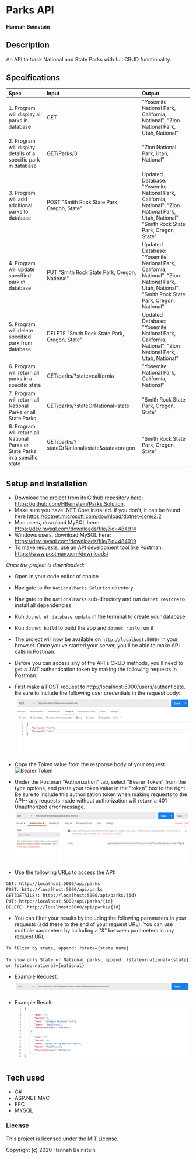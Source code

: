 # Parks API

#### Hannah Beinstein

## Description
An API to track National and State Parks with full CRUD functionality.

## Specifications

| Spec | Input | Output |
| :-------------      | :------------- | :------------- |
| 1. Program will display all parks in database | GET | "Yosemite National Park, California, National", "Zion National Park, Utah, National" |
| 2. Program will display details of a specific park in database | GET/Parks/3 | "Zion National Park, Utah, National" |
| 3. Program will add additional parks to database | POST "Smith Rock State Park, Oregon, State" | Updated Database: "Yosemite National Park, California, National", "Zion National Park, Utah, National", "Smith Rock State Park, Oregon, State" |
| 4. Program will update specified park in database | PUT "Smith Rock State Park, Oregon, National" | Updated Database: "Yosemite National Park, California, National", "Zion National Park, Utah, National", "Smith Rock State Park, Oregon, National" |
| 5. Program will delete specified park from database | DELETE "Smith Rock State Park, Oregon, State" | Updated Database: "Yosemite National Park, California, National", "Zion National Park, Utah, National" |
| 6. Program will return all parks in a specific state | GET/parks/?state=california | "Yosemite National Park, California, National" |
| 7. Program will return all National Parks or all State Parks | GET/parks/?stateOrNational=state | "Smith Rock State Park, Oregon, State"|
| 8. Program will return all National Parks or State Parks in a specific state | GET/parks/?stateOrNational=state&state=oregon | "Smith Rock State Park, Oregon, State"|

## Setup and Installation

* Download the project from its Github repository here: https://github.com/HBeinstein/Parks.Solution.
* Make sure you have .NET Core installed. If you don't, it can be found here https://dotnet.microsoft.com/download/dotnet-core/2.2
* Mac users, download MySQL here: https://dev.mysql.com/downloads/file/?id=484914
* Windows users, download MySQL here: https://dev.mysql.com/downloads/file/?id=484919
* To make requests, use an API development tool like Postman: https://www.postman.com/downloads/

_Once the project is downloaded:_
* Open in your code editor of choice
* Navigate to the `NationalParks.Solution` directory
* Navigate to the `NationalParks` sub-directory and run `dotnet restore` to install all dependencies
* Run `dotnet ef database update` in the terminal to create your database
* Run `dotnet build` to build the app and `dotnet run` to run it
* The project will now be available on `http://localhost:5000/` in your browser. Once you've started your server, you'll be able to make API calls in Postman. 
* Before you can access any of the API's CRUD methods, you'll need to get a JWT authentication token by making the following requests in Postman:

* First make a POST request to http://localhost:5000/users/authenticate. Be sure to include the following user credentials in the request body:
  ![Request Body](./IMG/Authenticate.PNG)  

* Copy the Token value from the response body of your request. 
  ![Bearer Token](./IMG/BearerTokenLocation.PNG)

* Under the Postman "Authorization" tab, select "Bearer Token" from the type options, and paste your token value in the "token" box to the right. Be sure to include this authorization token when making requests to the API-- any requests made without authorization will return a 401 Unauthorized error message.
  ![Response Body](IMG/BearerToken.PNG)

* Use the following URLs to access the API:
```
GET: http://localhost:5000/api/parks
POST: http://localhost:5000/api/parks
GET(DETAILS): http://localhost:5000/api/parks/{id}
PUT: http://localhost:5000/api/parks/{id}
DELETE: http://localhost:5000/api/parks/{id}
```

* You can filter your results by including the following parameters in your requests (add these to the end of your request URL). You can use multiple parameters by including a "&" between parameters in any request URL.
```
To filter by state, append: ?state={state name}

To show only State or National parks, append: ?stateornational={state} or ?stateornational={national}
```

* Example Request:
  ![Response Body](IMG/ExampleRequest.PNG)

* Example Result:
  ![Response Body](IMG/ExampleResult.PNG)

## Tech used

* C#
* ASP.NET MVC
* EFC
* MYSQL

### License

This project is licensed under the [MIT License](https://opensource.org/licenses/MIT).

Copyright (c) 2020 Hannah Beinstein
